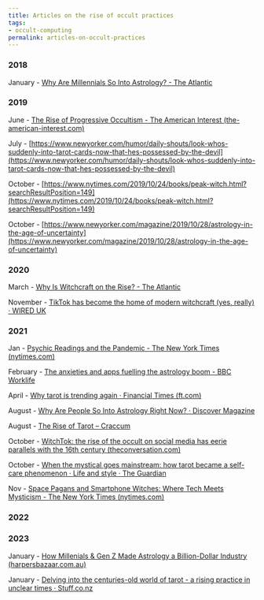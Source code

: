 ```yaml
---
title: Articles on the rise of occult practices
tags:
- occult-computing
permalink: articles-on-occult-practices
---
```

### 2018

January - [Why Are Millennials So Into Astrology? - The Atlantic](https://www.theatlantic.com/health/archive/2018/01/the-new-age-of-astrology/550034/)

### 2019

June - [The Rise of Progressive Occultism - The American Interest (the-american-interest.com)](https://www.the-american-interest.com/2019/06/07/the-rise-of-progressive-occultism/)

July - [https://www.newyorker.com/humor/daily-shouts/look-whos-suddenly-into-tarot-cards-now-that-hes-possessed-by-the-devil](https://www.newyorker.com/humor/daily-shouts/look-whos-suddenly-into-tarot-cards-now-that-hes-possessed-by-the-devil)

October - [https://www.nytimes.com/2019/10/24/books/peak-witch.html?searchResultPosition=149](https://www.nytimes.com/2019/10/24/books/peak-witch.html?searchResultPosition=149)

October - [https://www.newyorker.com/magazine/2019/10/28/astrology-in-the-age-of-uncertainty](https://www.newyorker.com/magazine/2019/10/28/astrology-in-the-age-of-uncertainty)
### 2020

March - [Why Is Witchcraft on the Rise? - The Atlantic](https://www.theatlantic.com/magazine/archive/2020/03/witchcraft-juliet-diaz/605518/)

November - [TikTok has become the home of modern witchcraft (yes, really) · WIRED UK](https://www.wired.co.uk/article/witchcraft-tiktok)

### 2021

Jan - [Psychic Readings and the Pandemic - The New York Times (nytimes.com)](https://www.nytimes.com/2021/01/15/style/did-you-predict-this.html)

February - [The anxieties and apps fuelling the astrology boom - BBC Worklife](https://www.bbc.com/worklife/article/20210205-why-astrology-is-so-popular-now)

April - [Why tarot is trending again · Financial Times (ft.com)](https://www.ft.com/content/c4afbc05-a715-4b83-9323-44e4c4f95ca5)

August - [Why Are People So Into Astrology Right Now? · Discover Magazine](https://www.discovermagazine.com/mind/why-are-people-so-into-astrology-all-of-a-sudden)

August - [The Rise of Tarot – Craccum](http://craccum.co.nz/features/the-rise-of-tarot/)

October - [WitchTok: the rise of the occult on social media has eerie parallels with the 16th century (theconversation.com)](https://theconversation.com/witchtok-the-rise-of-the-occult-on-social-media-has-eerie-parallels-with-the-16th-century-168322)

October - [When the mystical goes mainstream: how tarot became a self-care phenomenon · Life and style · The Guardian](https://www.theguardian.com/lifeandstyle/2021/oct/27/tarot-cards-self-care-jessica-dore-interview)

Nov - [Space Pagans and Smartphone Witches: Where Tech Meets Mysticism - The New York Times (nytimes.com)](https://www.nytimes.com/2021/11/24/arts/design/technoshamanism-hmkv-germany.html?searchResultPosition=57)

### 2022

### 2023

January - [How Millenials & Gen Z Made Astrology a Billion-Dollar Industry (harpersbazaar.com.au)](https://harpersbazaar.com.au/why-are-people-obsessed-with-astrology/)

January - [Delving into the centuries-old world of tarot - a rising practice in unclear times · Stuff.co.nz](https://www.stuff.co.nz/life-style/130684980/delving-into-the-centuriesold-world-of-tarot--a-rising-practice-in-unclear-times)

